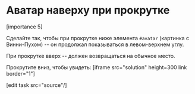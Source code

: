 # Аватар наверху при прокрутке

[importance 5]

Сделайте так, чтобы при прокрутке ниже элемента `#avatar` (картинка с Винни-Пухом) -- он продолжал показываться в левом-верхнем углу.

При прокрутке вверх -- должен возвращаться на обычное место.

Прокрутите вниз, чтобы увидеть:
[iframe src="solution" height=300 link border="1"]

[edit task src="source"/]
